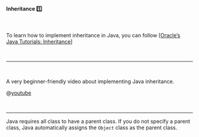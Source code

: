 <link rel="stylesheet" href="{{baseUrl}}/css/textbook.css">

<div class="website-content">

<div id="title">

#### Inheritance :one:

</div>

<div id="body">

<tabs> 
  <tab header=":abc:">

To learn how to implement inheritance in Java, you can follow [[Oracle’s Java Tutorials: Inheritance](https://docs.oracle.com/javase/tutorial/java/IandI/subclasses.html)]

  <hr></tab>
  <tab header=":tv:">

A very beginner-friendly video about implementing Java inheritance.

@[youtube](9JpNY-XAseg)

  <hr></tab>
</tabs>

<tip-box type="tip">

Java requires all class to have a parent class. If you do not specify a parent class, Java automatically assigns the `Object` class as the parent class.
  
</tip-box>

</div>

<div id="extras">
<div>

</div>
